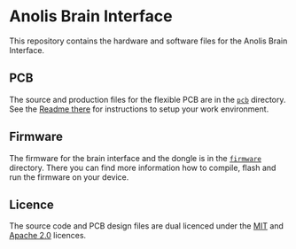 # Anolis Brain Interface

This repository contains the hardware and software files for the Anolis Brain Interface.

## PCB

The source and production files for the flexible PCB are in the [`pcb`](pcb) directory.
See the [Readme there](pcb/README.md) for instructions to setup your work environment.

## Firmware

The firmware for the brain interface and the dongle is in the [`firmware`](firmware) directory.
There you can find more information how to compile, flash and run the firmware on your device.

## Licence

The source code and PCB design files are dual licenced under the [MIT](LICENCE-MIT) and [Apache 2.0](LICENCE-APACHE) licences.
